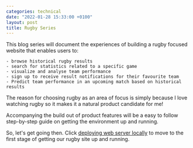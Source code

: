 ```yaml
---
categories: technical
date: "2022-01-28 15:33:00 +0100"
layout: post
title: Rugby Series
---
```


This blog series will document the experiences of building a rugby focused website that enables users to:

    - browse historical rugby results
    - search for statistics related to a specific game 
    - visualize and analyse team performance
    - sign up to receive result notifications for their favourite team
    - Predict team performance in an upcoming match based on historical results

The reason for choosing rugby as an area of focus is simply because I love watching rugby so it makes it a natural product candidate for me!

Accompanying the build out of product features will be a easy to follow step-by-step guide on getting the environment up and running.

So, let's get going then. Click <a href="2023-01-29-deploying-web-server-locally.markdown">deploying web server locally</a> to move to the first stage of getting our rugby site up and running.
